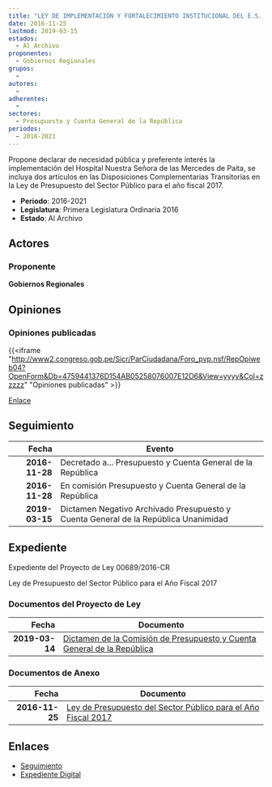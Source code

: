 ```yaml
---
title: "LEY DE IMPLEMENTACIÓN Y FORTALECIMIENTO INSTITUCIONAL DEL E.S. II-1 HOSPITAL NUESTRA SEÑORA DE LAS MERCEDES DE PAITA"
date: 2016-11-25
lastmod: 2019-03-15
estados: 
  - Al Archivo
proponentes: 
  - Gobiernos Regionales
grupos: 
  - 
autores: 
  - 
adherentes: 
  - 
sectores: 
  - Presupuesto y Cuenta General de la República
periodos: 
  - 2016-2021
---
```


Propone declarar de necesidad pública y preferente interés la implementación del Hospital Nuestra Señora de las Mercedes de Paita, se incluya dos artículos en las Disposiciones Complementarias Transitorias en la Ley de Presupuesto del Sector Público para el año fiscal 2017.

- **Periodo**: 2016-2021
- **Legislatura**: Primera Legislatura Ordinaria 2016
- **Estado**: Al Archivo

## Actores

### Proponente

**Gobiernos Regionales**


## Opiniones

### Opiniones publicadas

{{<iframe "http://www2.congreso.gob.pe/Sicr/ParCiudadana/Foro_pvp.nsf/RepOpiweb04?OpenForm&Db=4759441376D154AB05258076007E12D6&View=yyyy&Col=zzzzz" "Opiniones publicadas" >}}

[Enlace](http://www2.congreso.gob.pe/Sicr/ParCiudadana/Foro_pvp.nsf/RepOpiweb04?OpenForm&Db=4759441376D154AB05258076007E12D6&View=yyyy&Col=zzzzz)

## Seguimiento

| Fecha | Evento |
|------:|--------|
| **2016-11-28** | Decretado a... Presupuesto y Cuenta General de la República|
| **2016-11-28** | En comisión Presupuesto y Cuenta General de la República|
| **2019-03-15** | Dictamen Negativo Archivado Presupuesto y Cuenta General de la República Unanimidad|


## Expediente

Expediente del Proyecto de Ley 00689/2016-CR

Ley de Presupuesto del Sector Público para el Año Fiscal 2017


### Documentos del Proyecto de Ley

| Fecha | Documento |
|------:|--------|
| **2019-03-14** | [Dictamen de la Comisión de Presupuesto y Cuenta General de la República](http://www.leyes.congreso.gob.pe/Documentos/2016_2021/Dictamenes/Proyectos_de_Ley/00689DC17MAY20190314.pdf) |

### Documentos de Anexo

| Fecha | Documento |
|------:|--------|
| **2016-11-25** | [Ley de Presupuesto del Sector Público para el Año Fiscal 2017](http://www.leyes.congreso.gob.pe/Documentos/2016_2021/Proyectos_de_Ley_y_de_Resoluciones_Legislativas/PL0068920161125.pdf) |

## Enlaces 

- [Seguimiento](http://www2.congreso.gob.pe/Sicr/TraDocEstProc/CLProLey2016.nsf/f7fff46988ca05b1052578e100829cc7/e839eace3bedd2590525807700049d34?OpenDocument)
- [Expediente Digital](http://www2.congreso.gob.pehttp://www2.congreso.gob.pe/Sicr/TraDocEstProc/CLProLey2016.nsf/f7fff46988ca05b1052578e100829cc7/e839eace3bedd2590525807700049d34?OpenDocument&Click=05257FB7005EB655.eb71d0cf91d8294e05256cdf006b5706/$Body/0.1C6C)
